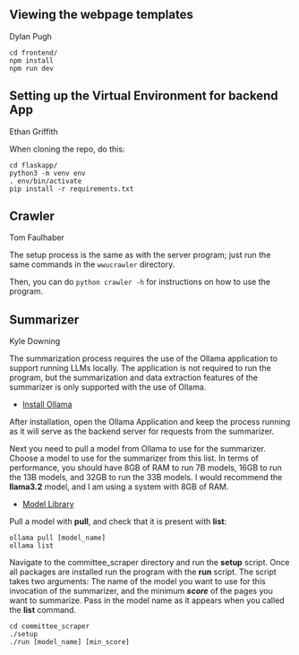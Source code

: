 ## Viewing the webpage templates
Dylan Pugh

```
cd frontend/
npm install
npm run dev
```

## Setting up the Virtual Environment for backend App
Ethan Griffith

When cloning the repo, do this:
```
cd flaskapp/
python3 -m venv env
. env/bin/activate
pip install -r requirements.txt
```

## Crawler
Tom Faulhaber

The setup process is the same as with the server program; just run the same commands in the `wwucrawler` directory.

Then, you can do `python crawler -h` for instructions on how to use the program.

## Summarizer
Kyle Downing

The summarization process requires the use of the Ollama application to support
running LLMs locally. The application is not required to run the program, but the summarization
and data extraction features of the summarizer is only supported with the use of Ollama.

- [Install Ollama](https://ollama.com/download)

After installation, open the Ollama Application and keep the process running as it will serve
as the backend server for requests from the summarizer. 

Next you need to pull a model from Ollama to use for the summarizer. Choose a model to use for the 
summarizer from this list. In terms of performance, you should have 8GB of RAM to run
7B models, 16GB to run the 13B models, and 32GB to run the 33B models. I would recommend the **llama3.2** model, and I am using a system with 8GB of RAM.

- [Model Library](https://github.com/ollama/ollama?tab=readme-ov-file#model-library)

Pull a model with **pull**, and check that it is present with **list**:
```
ollama pull [model_name]
ollama list
```

Navigate to the committee_scraper directory and run the **setup** script. Once all packages are installed
run the program with the **run** script. The script takes two arguments: The name of the model you want to use
for this invocation of the summarizer, and the minimum ___score___ of the pages you want to summarize. Pass in the 
model name as it appears when you called the **list** command. 

```
cd committee_scraper
./setup
./run [model_name] [min_score]
```
